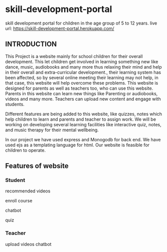 # skill-development-portal
skill development portal for children in the age group of 5 to 12 years.
live url: https://skill-development-portal.herokuapp.com/

## INTRODUCTION


This Project is a website mainly for school children for their overall development.
This let children get involved in learning something new like dance, music, audiobooks and many more thus relaxing their mind and help in their overall and extra-curricular development., their learning system has been affected, so by several online meeting their learning may not help, in that case, this website will help overcome these problems. 
This website is designed for parents as well as teachers too, who can use this website. Parents in this website can learn new things like Parenting or audiobooks, videos and many more. Teachers can upload new content and engage with students. 

Different features are being added to this website, like quizzes, notes which help children to learn and parents and teacher to assign work. We will be working on developing several learning facilities like interactive quiz, notes, and music therapy for their mental wellbeing.

In our project we have used express and Monogodb for back end. We have used ejs as a templating language for html. Our website is feasible for children to operate.
## Features of website
### Student
recommended videos

enroll course

chatbot

quiz

### Teacher
upload videos
chatbot
